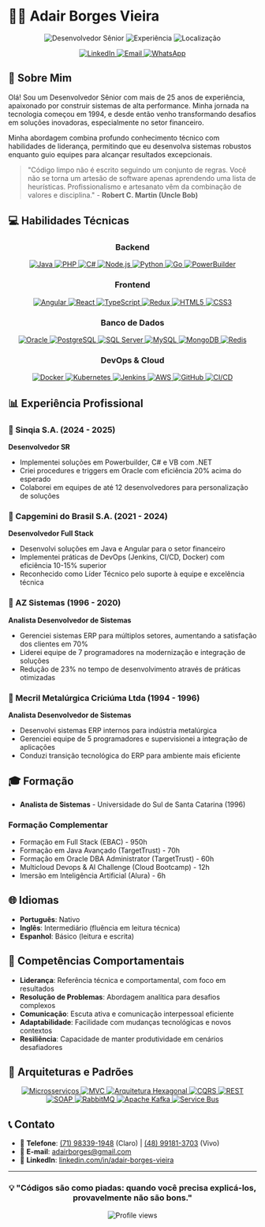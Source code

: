# 👨‍💻 Adair Borges Vieira

<div align="center">
  
  ![Desenvolvedor Sênior](https://img.shields.io/badge/Desenvolvedor-Sênior-blue)
  ![Experiência](https://img.shields.io/badge/Experiência-25%2B%20anos-green)
  ![Localização](https://img.shields.io/badge/Localização-Salvador,%20BA-orange)
  
  <a href="https://www.linkedin.com/in/adair-borges-vieira/" target="_blank">
    <img src="https://img.shields.io/badge/LinkedIn-0077B5?style=for-the-badge&logo=linkedin&logoColor=white" alt="LinkedIn" />
  </a>
  <a href="mailto:adairborges@gmail.com" target="_blank">
    <img src="https://img.shields.io/badge/Email-D14836?style=for-the-badge&logo=gmail&logoColor=white" alt="Email" />
  </a>
  <a href="https://wa.me/5571983391948" target="_blank">
    <img src="https://img.shields.io/badge/WhatsApp-25D366?style=for-the-badge&logo=whatsapp&logoColor=white" alt="WhatsApp" />
  </a>
  
</div>

## 🚀 Sobre Mim

Olá! Sou um Desenvolvedor Sênior com mais de 25 anos de experiência, apaixonado por construir sistemas de alta performance. Minha jornada na tecnologia começou em 1994, e desde então venho transformando desafios em soluções inovadoras, especialmente no setor financeiro.

Minha abordagem combina profundo conhecimento técnico com habilidades de liderança, permitindo que eu desenvolva sistemas robustos enquanto guio equipes para alcançar resultados excepcionais.

> "Código limpo não é escrito seguindo um conjunto de regras. Você não se torna um artesão de software apenas aprendendo uma lista de heurísticas. Profissionalismo e artesanato vêm da combinação de valores e disciplina." - **Robert C. Martin (Uncle Bob)**

## 💻 Habilidades Técnicas

<div align="center">

### Backend
<a href="https://www.java.com/" target="_blank">
  <img src="https://img.shields.io/badge/Java-ED8B00?style=flat-square&logo=openjdk&logoColor=white" alt="Java" />
</a>
<a href="https://www.php.net/" target="_blank">
  <img src="https://img.shields.io/badge/PHP-777BB4?style=flat-square&logo=php&logoColor=white" alt="PHP" />
</a>
<a href="https://dotnet.microsoft.com/languages/csharp" target="_blank">
  <img src="https://img.shields.io/badge/C%23-239120?style=flat-square&logo=c-sharp&logoColor=white" alt="C#" />
</a>
<a href="https://nodejs.org/" target="_blank">
  <img src="https://img.shields.io/badge/Node.js-43853D?style=flat-square&logo=node.js&logoColor=white" alt="Node.js" />
</a>
<a href="https://www.python.org/" target="_blank">
  <img src="https://img.shields.io/badge/Python-3776AB?style=flat-square&logo=python&logoColor=white" alt="Python" />
</a>
<a href="https://golang.org/" target="_blank">
  <img src="https://img.shields.io/badge/Go-00ADD8?style=flat-square&logo=go&logoColor=white" alt="Go" />
</a>
<a href="https://www.powerbuilder.eu/" target="_blank">
  <img src="https://img.shields.io/badge/PowerBuilder-8A2BE2?style=flat-square" alt="PowerBuilder" />
</a>

### Frontend
<a href="https://angular.io/" target="_blank">
  <img src="https://img.shields.io/badge/Angular-DD0031?style=flat-square&logo=angular&logoColor=white" alt="Angular" />
</a>
<a href="https://reactjs.org/" target="_blank">
  <img src="https://img.shields.io/badge/React-20232A?style=flat-square&logo=react&logoColor=61DAFB" alt="React" />
</a>
<a href="https://www.typescriptlang.org/" target="_blank">
  <img src="https://img.shields.io/badge/TypeScript-007ACC?style=flat-square&logo=typescript&logoColor=white" alt="TypeScript" />
</a>
<a href="https://redux.js.org/" target="_blank">
  <img src="https://img.shields.io/badge/Redux-593D88?style=flat-square&logo=redux&logoColor=white" alt="Redux" />
</a>
<a href="https://developer.mozilla.org/en-US/docs/Web/HTML" target="_blank">
  <img src="https://img.shields.io/badge/HTML5-E34F26?style=flat-square&logo=html5&logoColor=white" alt="HTML5" />
</a>
<a href="https://developer.mozilla.org/en-US/docs/Web/CSS" target="_blank">
  <img src="https://img.shields.io/badge/CSS3-1572B6?style=flat-square&logo=css3&logoColor=white" alt="CSS3" />
</a>

### Banco de Dados
<a href="https://www.oracle.com/database/" target="_blank">
  <img src="https://img.shields.io/badge/Oracle-F80000?style=flat-square&logo=oracle&logoColor=white" alt="Oracle" />
</a>
<a href="https://www.postgresql.org/" target="_blank">
  <img src="https://img.shields.io/badge/PostgreSQL-316192?style=flat-square&logo=postgresql&logoColor=white" alt="PostgreSQL" />
</a>
<a href="https://www.microsoft.com/sql-server" target="_blank">
  <img src="https://img.shields.io/badge/Microsoft_SQL_Server-CC2927?style=flat-square&logo=microsoft-sql-server&logoColor=white" alt="SQL Server" />
</a>
<a href="https://www.mysql.com/" target="_blank">
  <img src="https://img.shields.io/badge/MySQL-005C84?style=flat-square&logo=mysql&logoColor=white" alt="MySQL" />
</a>
<a href="https://www.mongodb.com/" target="_blank">
  <img src="https://img.shields.io/badge/MongoDB-4EA94B?style=flat-square&logo=mongodb&logoColor=white" alt="MongoDB" />
</a>
<a href="https://redis.io/" target="_blank">
  <img src="https://img.shields.io/badge/Redis-DC382D?style=flat-square&logo=redis&logoColor=white" alt="Redis" />
</a>

### DevOps & Cloud
<a href="https://www.docker.com/" target="_blank">
  <img src="https://img.shields.io/badge/Docker-2496ED?style=flat-square&logo=docker&logoColor=white" alt="Docker" />
</a>
<a href="https://kubernetes.io/" target="_blank">
  <img src="https://img.shields.io/badge/Kubernetes-326CE5?style=flat-square&logo=kubernetes&logoColor=white" alt="Kubernetes" />
</a>
<a href="https://www.jenkins.io/" target="_blank">
  <img src="https://img.shields.io/badge/Jenkins-D24939?style=flat-square&logo=jenkins&logoColor=white" alt="Jenkins" />
</a>
<a href="https://aws.amazon.com/" target="_blank">
  <img src="https://img.shields.io/badge/AWS-232F3E?style=flat-square&logo=amazon-aws&logoColor=white" alt="AWS" />
</a>
<a href="https://github.com/" target="_blank">
  <img src="https://img.shields.io/badge/GitHub-100000?style=flat-square&logo=github&logoColor=white" alt="GitHub" />
</a>
<a href="https://about.gitlab.com/topics/ci-cd/" target="_blank">
  <img src="https://img.shields.io/badge/CI/CD-Pipeline-blue?style=flat-square" alt="CI/CD" />
</a>

</div>

## 📊 Experiência Profissional

### 🏢 Sinqia S.A. (2024 - 2025)
**Desenvolvedor SR**
- Implementei soluções em Powerbuilder, C# e VB com .NET
- Criei procedures e triggers em Oracle com eficiência 20% acima do esperado
- Colaborei em equipes de até 12 desenvolvedores para personalização de soluções

### 🏢 Capgemini do Brasil S.A. (2021 - 2024)
**Desenvolvedor Full Stack**
- Desenvolvi soluções em Java e Angular para o setor financeiro
- Implementei práticas de DevOps (Jenkins, CI/CD, Docker) com eficiência 10-15% superior
- Reconhecido como Líder Técnico pelo suporte à equipe e excelência técnica

### 🏢 AZ Sistemas (1996 - 2020)
**Analista Desenvolvedor de Sistemas**
- Gerenciei sistemas ERP para múltiplos setores, aumentando a satisfação dos clientes em 70%
- Liderei equipe de 7 programadores na modernização e integração de soluções
- Redução de 23% no tempo de desenvolvimento através de práticas otimizadas

### 🏢 Mecril Metalúrgica Criciúma Ltda (1994 - 1996)
**Analista Desenvolvedor de Sistemas**
- Desenvolvi sistemas ERP internos para indústria metalúrgica
- Gerenciei equipe de 5 programadores e supervisionei a integração de aplicações
- Conduzi transição tecnológica do ERP para ambiente mais eficiente

## 🎓 Formação

- **Analista de Sistemas** - Universidade do Sul de Santa Catarina (1996)

### Formação Complementar
- Formação em Full Stack (EBAC) - 950h
- Formação em Java Avançado (TargetTrust) - 70h
- Formação em Oracle DBA Administrator (TargetTrust) - 60h
- Multicloud Devops & AI Challenge (Cloud Bootcamp) - 12h
- Imersão em Inteligência Artificial (Alura) - 6h

## 🌐 Idiomas

- **Português**: Nativo
- **Inglês**: Intermediário (fluência em leitura técnica)
- **Espanhol**: Básico (leitura e escrita)

## 💼 Competências Comportamentais

- **Liderança**: Referência técnica e comportamental, com foco em resultados
- **Resolução de Problemas**: Abordagem analítica para desafios complexos
- **Comunicação**: Escuta ativa e comunicação interpessoal eficiente
- **Adaptabilidade**: Facilidade com mudanças tecnológicas e novos contextos
- **Resiliência**: Capacidade de manter produtividade em cenários desafiadores

## 🔄 Arquiteturas e Padrões

<div align="center">
  
  <a href="https://microservices.io/" target="_blank">
    <img src="https://img.shields.io/badge/Arquitetura-Microsserviços-blue?style=for-the-badge&logo=microservices&logoColor=white" alt="Microsserviços"/>
  </a>
  
  <a href="https://developer.mozilla.org/en-US/docs/Glossary/MVC" target="_blank">
    <img src="https://img.shields.io/badge/Padrão-MVC-success?style=for-the-badge&logo=mvc&logoColor=white" alt="MVC"/>
  </a>
  
  <a href="https://herbertograca.com/2017/11/16/explicit-architecture-01-ddd-hexagonal-onion-clean-cqrs-how-i-put-it-all-together/" target="_blank">
    <img src="https://img.shields.io/badge/Arquitetura-Hexagonal-orange?style=for-the-badge&logo=hexagonal&logoColor=white" alt="Arquitetura Hexagonal"/>
  </a>
  
  <a href="https://docs.microsoft.com/en-us/azure/architecture/patterns/cqrs" target="_blank">
    <img src="https://img.shields.io/badge/Pattern-CQRS-violet?style=for-the-badge&logo=cqrs&logoColor=white" alt="CQRS"/>
  </a>
  
  <a href="https://restfulapi.net/" target="_blank">
    <img src="https://img.shields.io/badge/API-REST-informational?style=for-the-badge&logo=rest&logoColor=white" alt="REST"/>
  </a>
  
  <a href="https://www.soapui.org/learn/api/soap-vs-rest-api/" target="_blank">
    <img src="https://img.shields.io/badge/API-SOAP-lightgrey?style=for-the-badge&logo=soap&logoColor=white" alt="SOAP"/>
  </a>
  
  <a href="https://www.rabbitmq.com/" target="_blank">
    <img src="https://img.shields.io/badge/Mensageria-RabbitMQ-FF6600?style=for-the-badge&logo=rabbitmq&logoColor=white" alt="RabbitMQ"/>
  </a>
  
  <a href="https://kafka.apache.org/" target="_blank">
    <img src="https://img.shields.io/badge/Mensageria-Apache_Kafka-231F20?style=for-the-badge&logo=apache-kafka&logoColor=white" alt="Apache Kafka"/>
  </a>
  
  <a href="https://azure.microsoft.com/en-us/services/service-bus/" target="_blank">
    <img src="https://img.shields.io/badge/Mensageria-Service_Bus-0078D4?style=for-the-badge&logo=microsoft-azure&logoColor=white" alt="Service Bus"/>
  </a>

</div>

## 📞 Contato

- 📱 **Telefone**: 
  <a href="tel:+5571983391948" target="_blank">(71) 98339-1948</a> (Claro) | 
  <a href="tel:+5548991813703" target="_blank">(48) 99181-3703</a> (Vivo)
- 📧 **E-mail**: <a href="mailto:adairborges@gmail.com" target="_blank">adairborges@gmail.com</a>
- 💼 **LinkedIn**: <a href="https://www.linkedin.com/in/adair-borges-vieira/" target="_blank">linkedin.com/in/adair-borges-vieira</a>

---

<div align="center">
  
  ### 💡 "Códigos são como piadas: quando você precisa explicá-los, provavelmente não são bons."
  
  <img src="https://komarev.com/ghpvc/?username=adairborges&color=blue" alt="Profile views"/>
  
</div>
